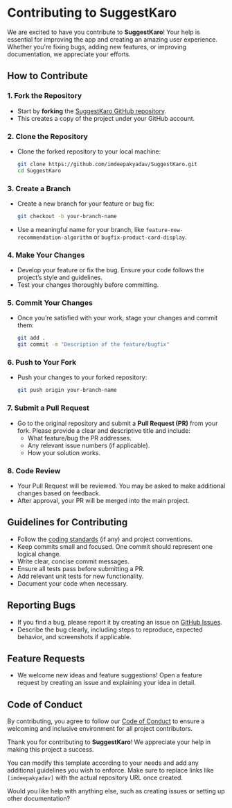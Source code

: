 # Contributing to SuggestKaro

We are excited to have you contribute to **SuggestKaro**! Your help is essential for improving the app and creating an amazing user experience. Whether you're fixing bugs, adding new features, or improving documentation, we appreciate your efforts.

## How to Contribute

### 1. Fork the Repository
- Start by **forking** the [SuggestKaro GitHub repository](https://github.com/imdeepakyadav/SuggestKaro).
- This creates a copy of the project under your GitHub account.

### 2. Clone the Repository
- Clone the forked repository to your local machine:
  ```bash
  git clone https://github.com/imdeepakyadav/SuggestKaro.git
  cd SuggestKaro
  ```

### 3. Create a Branch
- Create a new branch for your feature or bug fix:
  ```bash
  git checkout -b your-branch-name
  ```

- Use a meaningful name for your branch, like `feature-new-recommendation-algorithm` or `bugfix-product-card-display`.

### 4. Make Your Changes
- Develop your feature or fix the bug. Ensure your code follows the project’s style and guidelines.
- Test your changes thoroughly before committing.

### 5. Commit Your Changes
- Once you’re satisfied with your work, stage your changes and commit them:
  ```bash
  git add .
  git commit -m "Description of the feature/bugfix"
  ```

### 6. Push to Your Fork
- Push your changes to your forked repository:
  ```bash
  git push origin your-branch-name
  ```

### 7. Submit a Pull Request
- Go to the original repository and submit a **Pull Request (PR)** from your fork. Please provide a clear and descriptive title and include:
  - What feature/bug the PR addresses.
  - Any relevant issue numbers (if applicable).
  - How your solution works.

### 8. Code Review
- Your Pull Request will be reviewed. You may be asked to make additional changes based on feedback.
- After approval, your PR will be merged into the main project.

## Guidelines for Contributing

- Follow the [coding standards](CODE_STYLE.md) (if any) and project conventions.
- Keep commits small and focused. One commit should represent one logical change.
- Write clear, concise commit messages.
- Ensure all tests pass before submitting a PR.
- Add relevant unit tests for new functionality.
- Document your code when necessary.

## Reporting Bugs
- If you find a bug, please report it by creating an issue on [GitHub Issues](https://github.com/imdeepakyadav/SuggestKaro/issues).
- Describe the bug clearly, including steps to reproduce, expected behavior, and screenshots if applicable.

## Feature Requests
- We welcome new ideas and feature suggestions! Open a feature request by creating an issue and explaining your idea in detail.

## Code of Conduct
By contributing, you agree to follow our [Code of Conduct](CODE_OF_CONDUCT.md) to ensure a welcoming and inclusive environment for all project contributors.

Thank you for contributing to **SuggestKaro**! We appreciate your help in making this project a success.

You can modify this template according to your needs and add any additional guidelines you wish to enforce. Make sure to replace links like `[imdeepakyadav]` with the actual repository URL once created.

Would you like help with anything else, such as creating issues or setting up other documentation?